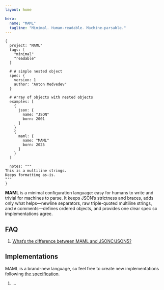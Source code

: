```yaml
---
layout: home

hero:
  name: "MAML"
  tagline: "Minimal. Human-readable. Machine-parsable."
---
```


```maml
{
  project: "MAML"
  tags: [
    "minimal"
    "readable"
  ]

  # A simple nested object
  spec: {
    version: 1
    author: "Anton Medvedev"
  }

  # Array of objects with nested objects
  examples: [
    {
      json: {
        name: "JSON"
        born: 2001
      }
    }
    {
      maml: {
        name: "MAML"
        born: 2025
      }
    }    
  ]

  notes: """
This is a multiline strings.
Keeps formatting as-is.
"""
}
```

**MAML** is a minimal configuration language: easy for humans to write and trivial for machines to parse. It keeps
JSON’s strictness and braces, adds only what helps—newline separators, raw triple-quoted multiline strings, and `#`
comments—defines ordered objects, and provides one clear spec so implementations agree.

## FAQ

1. [What’s the difference between MAML and JSONC/JSON5?](https://github.com/maml-dev/maml/issues/1)


## Implementations

MAML is a brand-new language, so feel free to create new implementations following [the specification](/spec/v0.1).

1. ...

